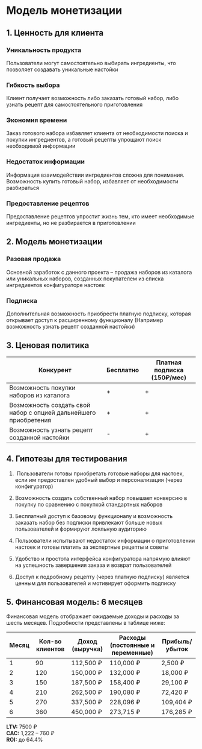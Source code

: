 # Модель монетизации

## 1. Ценность для клиента

### Уникальность продукта
Пользователи могут самостоятельно выбирать ингредиенты, что позволяет создавать уникальные настойки

### Гибкость выбора
Клиент получает возможность либо заказать готовый набор, либо узнать рецепт для самостоятельного приготовления

### Экономия времени
Заказ готового набора избавляет клиента от необходимости поиска и покупки ингредиентов, а готовый рецепты упрощают поиск необходимой информации

### Недостаток информации
Информация взаимодействии ингредиентов сложна для понимания. Возможность купить готовый набор, избавляет от необходимости разбираться

### Предоставление рецептов
Предоставление рецептов упростит жизнь тем, кто имеет необходимые ингредиенты, но не разбирается в приготовлении


## 2. Модель монетизации

### Разовая продажа
Основной заработок с данного проекта – продажа наборов из каталога или уникальных наборов, созданных покупателем из списка ингредиентов
 конфигураторе настоек


### Подписка

Дополнительная возможность приобрести платную подписку, которая открывает доступ к расширенному функционалу (Например возможность узнать рецепт созданной настойки)

## 3. Ценовая политика

| Конкурент                                                       | Бесплатно | Платная подписка (150₽/мес) |
|-----------------------------------------------------------------|-----------|-----------------------------|
| Возможность покупки наборов из каталога                         | +         | +                           |
| Возможность создать свой набор с опцией дальнейшего приобретения| +         | +                           |
| Возможность узнать рецепт созданной настойки                    | -         | +                           |

## 4. Гипотезы для тестирования

1.  Пользователи готовы приобретать готовые наборы для настоек, если им предоставлен удобный выбор и персонализация (через конфигуратор)

2. Возможность создать собственный набор повышает конверсию в покупку по сравнению с покупкой стандартных наборов

3. Бесплатный доступ к базовому функционалу и возможность заказать набор без подписки привлекают больше новых пользователей и формируют лояльную аудиторию

4. Пользователи испытывают недостаток информации о приготовлении настоек и готовы платить за экспертные рецепты и советы

5. Удобство и простота интерфейса конфигуратора напрямую влияют на успешность завершения заказа и возврат пользователей

6. Доступ к подробному рецепту (через платную подписку) является ценным для пользователей и мотивирует оформить подписку

## 5. Финансовая модель: 6 месяцев

Финансовая модель отображает ожидаемые доходы и расходы за шесть месяцев. Подробности представлены в таблице ниже:

| Месяц | Кол-во клиентов | Доход (выручка) | Расходы (постоянные и переменные) | Прибыль/убыток   |
|-------|------------------|-----------------|-----------------------------------|------------------|
| 1     | 90               | 112,500 ₽    | 110,000 ₽                      | 2,500 ₽       |
| 2     | 120              | 150,000 ₽    | 132,000 ₽                      | 18,000 ₽      |
| 3     | 150              | 187,500 ₽    | 158,400 ₽                      | 29,100 ₽      |
| 4     | 210              | 262,500 ₽    | 190,080 ₽                      | 72,420 ₽      |
| 5     | 270              | 337,500 ₽    | 228,096 ₽                      | 109,404 ₽     |
| 6     | 360              | 450,000 ₽    | 273,715 ₽                      | 176,285 ₽     |

**LTV:** 7500 ₽  
**CAC:** 1,222 – 760 ₽  
**ROI:** до 64.4%
